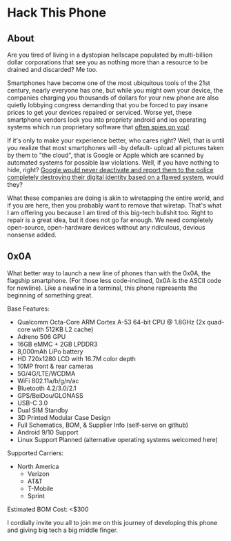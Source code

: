 # Hack This Phone

## About
Are you tired of living in a dystopian hellscape populated by multi-billion dollar corporations that see you as nothing more than a resource to be drained and discarded? Me too.

Smartphones have become one of the most ubiquitous tools of the 21st century, nearly everyone has one, but while you might own your device, the companies charging you thousands of dollars for your new phone are also quietly lobbying congress demanding that you be forced to pay insane prices to get your devices repaired or serviced. Worse yet, these smartphone vendors lock you into propriety android and ios operating systems which run proprietary software that [often spies on you!](https://newatlas.com/computers/facebook-not-secretly-listening-conversations/).

If it's only to make your experience better, who cares right? Well, that is until you realize that most smartphones will -by default- upload all pictures taken by them to "the cloud", that is Google or Apple which are scanned by automated systems for possible law violations. Well, if you have nothing to hide, right? [Google would never deactivate and report them to the police completely destroying their digital identity based on a flawed system](https://www.nytimes.com/2022/08/21/technology/google-surveillance-toddler-photo.html), would they? 

What these companies are doing is akin to wiretapping the entire world, and if you are here, then you probably want to remove that wiretap. That's what I am offering you because I am tired of this big-tech bullshit too. Right to repair is a great idea, but it does not go far enough. We need completely open-source, open-hardware devices without any ridiculous, devious nonsense added.

## 0x0A

What better way to launch a new line of phones than with the 0x0A, the flagship smartphone. (For those less code-inclined, 0x0A is the ASCII code for newline). Like a newline in a terminal, this phone represents the beginning of something great.

Base Features:

* Qualcomm Octa-Core ARM Cortex A-53 64-bit CPU @ 1.8GHz (2x quad-core with 512KB L2 cache)
* Adreno 506 GPU
* 16GB eMMC + 2GB LPDDR3
* 8,000mAh LiPo battery 
* HD 720x1280 LCD with 16.7M color depth
* 10MP front & rear cameras
* 5G/4G/LTE/WCDMA
* WiFi 802.11a/b/g/n/ac
* Bluetooth 4.2/3.0/2.1
* GPS/BeiDou/GLONASS
* USB-C 3.0
* Dual SIM Standby
* 3D Printed Modular Case Design
* Full Schematics, BOM, & Supplier Info (self-serve on github)
* Android 9/10 Support
* Linux Support Planned (alternative operating systems welcomed here)

Supported Carriers:
* North America
  * Verizon
  * AT&T
  * T-Mobile
  * Sprint
 
Estimated BOM Cost: <$300

I cordially invite you all to join me on this journey of developing this phone and giving big tech a big middle finger.
